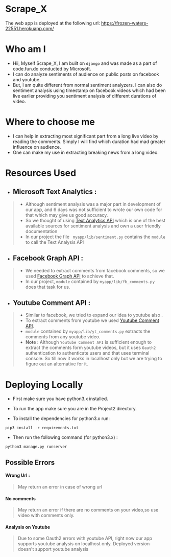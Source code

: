 # Scrape_X
The web app is deployed at the following url:
https://frozen-waters-22551.herokuapp.com/

Who am I
==
- Hii, Myself Scrape_X, I am built on `django` and was made as a part of code.fun.do conducted by Microsoft.
- I can do analyze sentiments of audience on public posts on facebook and youtube.
- But, I am quite different from normal sentiment analyzers. I can also do sentiment analysis using timestamp on facebook videos which had been live earlier providing you sentiment analysis of different durations of video.

Where to choose me
==
- I can help in extracting most significant part from a long live video by reading the comments. Simply I will find which duration had mad greater influence on audience.
- One can make my use in extracting breaking news from a long video.

Resources Used
==
- ## Microsoft Text Analytics :
> + Although sentiment analysis was a major part in development of our app, and 6 days was not sufficient to wrote our own code for that which may give us good accuracy.
> + So we thought of using [Text Analytics API][text_api] which is one of the best available sources for sentiment analysis and own a user friendly documentation
> + In our project the file ` myapp/lib/sentiment.py` contains the `module` to call the Text Analysis API

- ## Facebook Graph API :
> + We needed to extract comments from facebook comments, so we used [Facebook Graph API][graph api] to achieve that.
> + In our project, `module` contained by `myapp/lib/fb_comments.py` does that task for us.

- ## Youtube Comment API : 
> + Similar to facebook, we tried to expand our idea to youtube also .
> + To extract comments from youtube we used [Youtube Comment API][comment api].
> + `module` contained by `myapp/lib/yt_comments.py` extracts the comments from any youtube video.
> + **Note :** Although `Youtube Comment API` is sufficient enough to extract the comments form youtube videos, but it uses `Oauth2` authentication to authenticate users and that uses terminal console. So till now it works in localhost only but we are trying to figure out an alternative for it.

Deploying Locally
==
- First make sure you have python3.x installed.

- To run the app make sure you are in the Project2 directory.

- To install the dependencies for python3.x run:

``` pip3 install -r requirements.txt ```

- Then run the following command (for python3.x) :

``` python3 manage.py runserver ```
<!-- Add the doc. here -->
## Possible Errors
#### Wrong Url :
> May return an error in case of wrong url

#### No comments
> May return an error if there are no comments on your video,so use video with comments only.

#### Analysis on Youtube
> Due to some Oauth2 errors with youtube API, right now our app supports youtube analysis on localhost only.
> Deployed version doesn't support youtube analysis


[text_api]: https://azure.microsoft.com/en-in/services/cognitive-services/text-analytics/
[graph api]: https://developers.facebook.com/docs/graph-api/
[comment api]: https://developers.google.com/youtube/v3/docs/commentThreads
